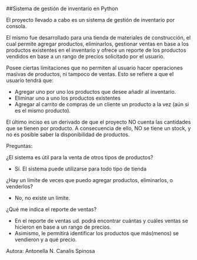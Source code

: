 ##Sistema de gestión de inventario en Python

El proyecto llevado a cabo es un sistema de gestión de inventario por consola.

El mismo fue desarrollado para una tienda de materiales de construcción, el cual permite agregar productos, eliminarlos, gestionar ventas en base a los productos existentes en el inventario y ofrece un reporte de los productos vendidos en base a un rango de precios solicitado por el usuario.

Posee ciertas limitaciones que no permiten al usuario hacer operaciones masivas de productos, ni tampoco de ventas. Esto se refiere a que el usuario tendrá que:

- Agregar uno por uno los productos que desee añadir al inventario.
- Eliminar uno a uno los productos existentes
- Agregar al carrito de compras de un cliente un producto a la vez (aún si es el mismo producto).

El último inciso es un derivado de que el proyecto NO cuenta las cantidades que se tienen por producto. A consecuencia de ello, NO se tiene un stock, y no es posible saber la disponibilidad de productos.

Preguntas:

¿El sistema es útil para la venta de otros tipos de productos?
- Sí. El sistema puede utilizarse para todo tipo de tienda

¿Hay un límite de veces que puedo agregar productos, eliminarlos, o venderlos?
- No, no existe un límite.

¿Qué me indica el reporte de ventas? 
- En el reporte de ventas ud. podrá encontrar cuántas y cuáles ventas se hicieron en base a un rango de precios. 
- Asimismo, le permitirá identificar los productos que más(menos) se vendieron y a qué precio. 

Autora: Antonella N. Canalis Spinosa
